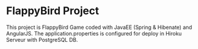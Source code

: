 # FlappyBird Project

This project is FlappyBird Game coded with JavaEE (Spring & Hibenate) and AngularJS.
The application.properties is configured for deploy in Hiroku Serveur with PostgreSQL DB.


